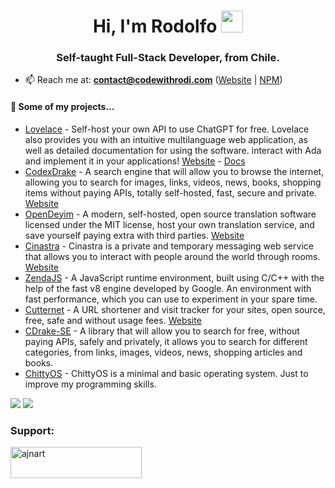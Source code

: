 
<h1 align="center">Hi, I'm Rodolfo <img height="35px" src="https://raw.githubusercontent.com/MartinHeinz/MartinHeinz/master/wave.gif" width="35px"></h1>
<h3 align="center">Self-taught Full-Stack Developer, from Chile.</h3>

- 📫 Reach me at: **contact@codewithrodi.com** ([Website](https://www.codewithrodi.com/) | [NPM](https://npmjs.com/~codewithrodi/))

#### 🌱 Some of my projects...
- [Lovelace](https://github.com/codewithrodi/lovelace/) - Self-host your own API to use ChatGPT for free. Lovelace also provides you with an intuitive multilanguage web application, as well as detailed documentation for using the software. interact with Ada and implement it in your applications! [Website](https://lovelace.codewithrodi.com/) - [Docs](https://lovelace-docs.codewithrodi.com/)
- [CodexDrake](https://github.com/codewithrodi/codexdrake/) - A search engine that will allow you to browse the internet, allowing you to search for images, links, videos, news, books, shopping items without paying APIs, totally self-hosted, fast, secure and private. [Website](https://codexdrake.codewithrodi.com/)
- [OpenDeyim](https://github.com/codewithrodi/opendeyim/) - A modern, self-hosted, open source translation software licensed under the MIT license, host your own translation service, and save yourself paying extra with third parties. [Website](https://opendeyim.codewithrodi.com/)
- [Cinastra](https://github.com/codewithrodi/cinastra/) - Cinastra is a private and temporary messaging web service that allows you to interact with people around the world through rooms. [Website](https://cinastra.codewithrodi.com/)
- [ZendaJS](https://github.com/codewithrodi/zendajs/) - A JavaScript runtime environment, built using C/C++ with the help of the fast v8 engine developed by Google. An environment with fast performance, which you can use to experiment in your spare time.
- [Cutternet](https://github.com/codewithrodi/cutternet/) - A URL shortener and visit tracker for your sites, open source, free, safe and without usage fees. [Website](https://cutternet.codewithrodi.com/)
- [CDrake-SE](https://github.com/codewithrodi/cdrake-se/) - A library that will allow you to search for free, without paying APIs, safely and privately, it allows you to search for different categories, from links, images, videos, news, shopping articles and books.
- [ChittyOS](https://github.com/codewithrodi/chittyos/) - ChittyOS is a minimal and basic operating system. Just to improve my programming skills.

<div>
  <picture>
    <source 
      srcset="https://github-readme-stats.vercel.app/api/top-langs/?username=codewithrodi&hide_progress=false&theme=dark&hide_border=true"
      media="(prefers-color-scheme: dark)"
    />
    <source
      srcset="https://github-readme-stats.vercel.app/api/top-langs/?username=codewithrodi&hide_progress=false&hide_border=true"
      media="(prefers-color-scheme: light), (prefers-color-scheme: no-preference)"
    />
  <img src="https://github-readme-stats.vercel.app/api/top-langs/?username=codewithrodi&hide_progress=false&hide_border=true" />
  </picture>
  <picture>
    <source 
      srcset="https://github-readme-stats.vercel.app/api?username=codewithrodi&show_icons=true&theme=dark&hide_border=true"
      media="(prefers-color-scheme: dark)"
    />
    <source
      srcset="https://github-readme-stats.vercel.app/api?username=codewithrodi&show_icons=true&hide_border=true"
      media="(prefers-color-scheme: light), (prefers-color-scheme: no-preference)"
    />
    <img src="https://github-readme-stats.vercel.app/api?username=codewithrodi&show_icons=true&hide_border=true" />
    </picture>
</div>

<h3 align="left">Support:</h3>
<p><a href="https://ko-fi.com/codewithrodi"> <img align="left" src="https://cdn.ko-fi.com/cdn/kofi3.png?v=3" height="50" width="210" alt="ajnart" /></a></p><br>
